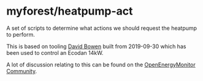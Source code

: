 # myforest/heatpump-act

A set of scripts to determine what actions we should request the heatpump to perform.

This is based on tooling [David Bowen](https://github.com/MyForest) built from 2019-09-30 which has been used to control an Ecodan 14kW.

A lot of discussion relating to this can be found on the [OpenEnergyMonitor Community](https://community.openenergymonitor.org/search?q=%40myforest%20%23heatpump).